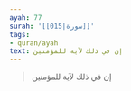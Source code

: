 ```yaml
---
ayah: 77
surah: '[[015|سورة]]'
tags:
- quran/ayah
text: إن في ذلك لآية للمؤمنين
---
```

> إن في ذلك لآية للمؤمنين
